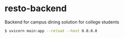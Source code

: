 # resto-backend
Backend for campus dining solution for college students

```bash
$ uvicorn main:app --reload --host 0.0.0.0
```